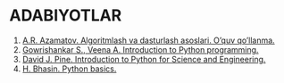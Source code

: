 # ADABIYOTLAR

1. [A.R. Azamatov. Algoritmlash va dasturlash asoslari. O’quv qo’llanma.](https://cloud.mail.ru/public/XDDF/eNLR1DhQx)
2. [Gowrishankar S., Veena A. Introduction to Python programming.](https://cloud.mail.ru/public/K261/cjSfPeo3j)
3. [David J. Pine. Introduction to Python for Science and Engineering.](https://cloud.mail.ru/public/gh4j/xgGzKNNaQ)
4. [H. Bhasin. Python basics.](https://cloud.mail.ru/public/zuS3/4U1d4jLgm)
